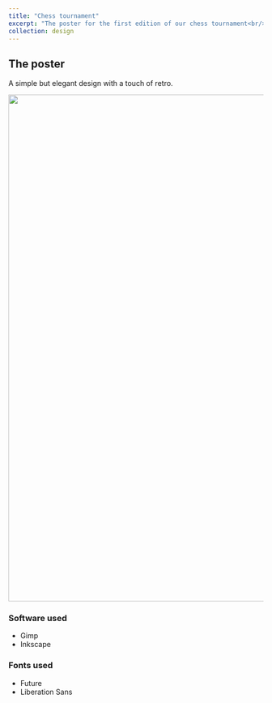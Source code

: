 ```yaml
---
title: "Chess tournament"
excerpt: "The poster for the first edition of our chess tournament<br/><img src='/images/chess_tournament/chess_poster.png' height=600>"
collection: design
---
```


## The poster

A simple but elegant design with a touch of retro.

<img src='/images/chess_tournament/chess_poster.png' width=1000>


### Software used
- Gimp
- Inkscape

### Fonts used 
- Future
- Liberation Sans 
